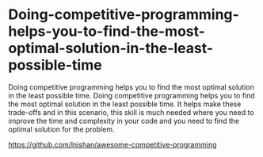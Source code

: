 # Doing-competitive-programming-helps-you-to-find-the-most-optimal-solution-in-the-least-possible-time
Doing competitive programming helps you to find the most optimal solution in the least possible time.
Doing competitive programming helps you to find the most optimal solution in the least possible time. It helps make these trade-offs and in this scenario, this skill is much needed where you need to improve the time and complexity in your code and you need to find the optimal solution for the problem.

https://github.com/lnishan/awesome-competitive-programming
